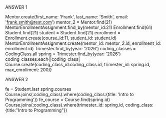 ANSWER 1

Mentor.create(first_name: 'Frank', last_name: 'Smith', email: 'frank.smith@test.com')
mentor_2 = Mentor.find(21)
MentorEnrollmentAssignment.find_by(mentor_id:21)
Enrollment.find(61)
Student.find(21)
student = Student.find(21)
enrollment = Enrollment.create(course_id:11, student_id: student.id)
MentorEnrollmentAssignment.create(mentor_id: mentor_2.id, enrollment_id: enrollment.id)
Trimester.find_by(year: '2026')
coding_classes = CodingClass.all
spring = Trimester.find_by(year: '2026')
coding_classes.each{|coding_class| Course.create(coding_class_id:coding_class.id, trimester_id: spring.id, max_enrollment: 200)}

ANSWER 2

fe = Student.last 
spring.courses
Course.joins(:coding_class).where(coding_class:{title: 'Intro to Programming'})
fe_course = Course.find(spring.id)
Course.joins(:coding_class).where(trimester_id: spring.id, coding_class: {title:"Intro to Programming"})
